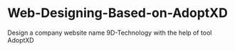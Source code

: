 # Web-Designing-Based-on-AdoptXD
Design a company website name 9D-Technology with the help of tool AdoptXD
